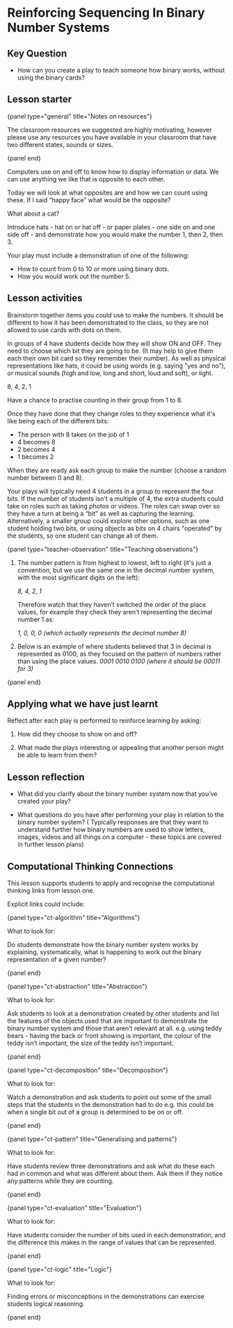 # Reinforcing Sequencing In Binary Number Systems

## Key Question

- How can you create a play to teach someone how binary works, without using the binary cards? 

## Lesson starter

{panel type="general" title="Notes on resources"}

The classroom resources we suggested are highly motivating, however please use any resources you have available in your classroom that have two different states, sounds or sizes.

{panel end}

Computers use on and off to know how to display information or data.
We can use anything we like that is opposite to each other. 

Today we will look at what opposites are and how we can count using these.
If I said “happy face” what would be the opposite? 

What about a cat? 

Introduce hats - hat on or hat off - or paper plates - one side on and one side off - and demonstrate how you would make the number 1, then 2, then 3.

Your play must include a demonstration of one of the following: 

- How to count from 0 to 10 or more using binary dots.
- How you would work out the number 5.

## Lesson activities

Brainstorm together items you could use to make the numbers.
It should be different to how it has been demonstrated to the class, so they are not allowed to use cards with dots on them. 

In groups of 4 have students decide how they will show ON and OFF.
They need to choose which bit they are going to be.
(It may help to give them each their own bit card so they remember their number).
As well as physical representations like hats, it could be using words (e.g. saying "yes and no"), or musical sounds (high and low, long and short, loud and soft), or light.

8, 4, 2, 1 

Have a chance to practise counting in their group from 1 to 8. 

Once they have done that they change roles to they experience what it's like being each of the different bits:

- The person with 8 takes on the job of 1
- 4 becomes 8
- 2 becomes 4
- 1 becomes 2

When they are ready ask each group to make the number (choose a random number between 0 and 8).

Your plays will typically need 4 students in a group to represent the four bits.
If the number of students isn't a multiple of 4, the extra students could take on roles such as taking photos or videos.
The roles can swap over so they have a turn at being a “bit” as well as capturing the learning.
Alternatively, a smaller group could explore other options, such as one student holding two bits, or using objects as bits on 4 chairs "operated" by the students, so one student can change all of them.

{panel type="teacher-observation" title="Teaching observations"}

1.  The number pattern is from highest to lowest, left to right (it's just a convention, but we use the same one in the decimal number system, with the most significant digits on the left): 
  
    *8, 4, 2, 1*
  
    Therefore watch that they haven’t switched the order of the place values, for example they check they aren’t representing the decimal number 1 as:
 
    *1, 0, 0, 0 (which actually represents the decimal number 8)*
 
2.  Below is an example of where students believed that 3 in decimal is represented as 0100, as they focused on the pattern of numbers rather than using the place values. 
    *0001
    0010
    0100 (where it should be 00011 for 3)*

{panel end}

## Applying what we have just learnt

Reflect after each play is performed to reinforce learning by asking:

1.  How did they choose to show on and off? 

2.  What made the plays interesting or appealing that another person might be able to learn from them? 

## Lesson reflection

- What did you clarify about the binary number system now that you’ve created your play? 

- What questions do you have after performing your play in relation to the binary number system? (
  Typically responses are that they want to understand further how binary numbers are used to show letters, images, videos and all things on a computer - these topics are covered in further lesson plans)

## Computational Thinking Connections

This lesson supports students to apply and recognise the computational thinking links from lesson one. 

Explicit links could include:

{panel type="ct-algorithm" title="Algorithms"}

What to look for: 

Do students demonstrate how the binary number system works by explaining, systematically, what is happening to work out the binary representation of a given number? 

{panel end}

{panel type="ct-abstraction" title="Abstraction"}

What to look for:

Ask students to look at a demonstration created by other students and list the features of the objects used that are important to demonstrate the binary number system and those that aren’t relevant at all. e.g. using teddy bears - having the back or front showing is important, the colour of the teddy isn’t important, the size of the teddy isn’t important. 

{panel end}

{panel type="ct-decomposition" title="Decomposition"}

What to look for:

Watch a demonstration and ask students to point out some of the small steps that the students in the demonstration had to do e.g.  this could be when a single bit out of a group is determined to be on or off. 

{panel end}

{panel type="ct-pattern" title="Generalising and patterns"}

What to look for:

Have students review three demonstrations and ask what do these each had in common and what was different about them.
Ask them if they notice any patterns while they are counting.

{panel end}

{panel type="ct-evaluation" title="Evaluation"}

What to look for:

Have students consider the number of bits used in each demonstration, and the difference this makes in the range of values that can be represented.

{panel end}

{panel type="ct-logic" title="Logic"}

What to look for:

Finding errors or misconceptions in the demonstrations can exercise students logical reasoning.

{panel end}
